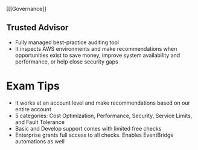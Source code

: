 [[[Governance]]

## Trusted Advisor

- Fully managed best-practice auditing tool
- It inspects AWS environments and make recommendations when opportunities exist to save money, improve system availability and performance, or help close security gaps


# Exam Tips

- It works at an account level and make recommendations based on our entire account
- 5 categories: Cost Optimization, Performance, Security, Service Limits, and Fault Tolerance
- Basic and Develop support comes with limited free checks
- Enterprise grants full access to all checks. Enables EventBridge automations as well
